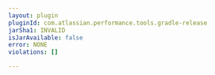```yaml
---
layout: plugin
pluginId: com.atlassian.performance.tools.gradle-release
jarSha1: INVALID
isJarAvailable: false
error: NONE
violations: []

---
```

